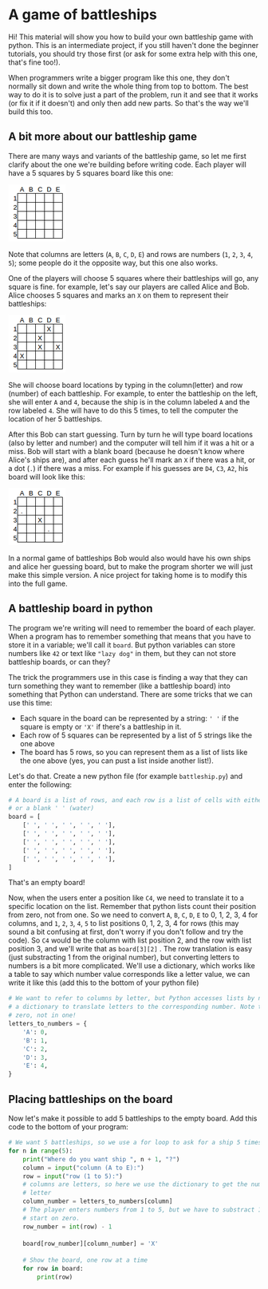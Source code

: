 # A game of battleships

Hi! This material will show you how to build your own battleship game with python. This is an intermediate project, if
you still haven't done the beginner tutorials, you should try those first (or ask for some extra help with this one, that's
fine too!).

When programmers write a bigger program like this one, they don't normally sit down and write the whole thing from top to
bottom. The best way to do it is to solve just a part of the problem, run it and see that it works (or fix it if it doesn't)
and only then add new parts. So that's the way we'll build this too.

## A bit more about our battleship game

There are many ways and variants of the battleship game, so let me first clarify about the one we're building before writing code. Each player will have a 5 squares by 5 squares board like this one:

![Empty Board](https://raw.githubusercontent.com/dmoisset/battleship-dojo/explanation/board-empty.png)

Note that columns are letters (`A`, `B`, `C`, `D`, `E`) and rows are numbers (`1`, `2`, `3`, `4`, `5`); some people do it the opposite way, but this one also works.

One of the players will choose 5 squares where their battleships will go, any square is fine. for example, let's say our players are called Alice and Bob. Alice chooses 5 squares and marks an `X` on them to represent their battleships:

![Alice Board](https://raw.githubusercontent.com/dmoisset/battleship-dojo/explanation/board-alice.png)

She will choose board locations by typing in the column(letter) and row (number) of each battleship. For example, to enter
the battleship on the left, she will enter `A` and `4`, because the ship is in the column labeled `A` and the row labeled `4`.
She will have to do this 5 times, to tell the computer the location of her 5 battleships.

After this Bob can start guessing. Turn by turn he will type board locations (also by letter and number) and the computer will
tell him if it was a hit or a miss. Bob will start with a blank board (because he doesn't know where Alice's ships are), and after each guess he'll mark an `X` if there was a hit, or a dot (`.`) if there was a miss. For example if his guesses are `D4`, `C3`, `A2`, his board will look like this:

![Bob Board](https://raw.githubusercontent.com/dmoisset/battleship-dojo/explanation/board-bob.png)

In a normal game of battleships Bob would also would have his own ships and alice her guessing board, but to make the program shorter we will just make this simple version. A nice project for taking home is to modify this into the full game.

## A battleship board in python

The program we're writing will need to remember the board of each player. When a program has to remember something that means
that you have to store it in a variable; we'll call it `board`. But python variables can store numbers like `42` or text  like `"lazy dog"` in them, but they can not store battleship boards, or can they?

The trick the programmers use in this case is finding a way that they can turn something they want to remember (like a battleship board) into something that Python can understand. There are some tricks that we can use this time:

 * Each square in the board can be represented by a string: `' '` if the square is empty or `'X'` if there's a battleship in it.
 * Each row of 5 squares can be represented by a list of 5 strings like the one above
 * The board has 5 rows, so you can represent them as a list of lists like the one above (yes, you can pust a list inside another list!). 
 
 Let's do that. Create a new python file (for example `battleship.py`) and enter the following:

```python
# A board is a list of rows, and each row is a list of cells with either an 'X' (a battleship)
# or a blank ' ' (water)
board = [
    [' ', ' ', ' ', ' ', ' '],
    [' ', ' ', ' ', ' ', ' '],
    [' ', ' ', ' ', ' ', ' '],
    [' ', ' ', ' ', ' ', ' '],
    [' ', ' ', ' ', ' ', ' '],
]

```

That's an empty board!

Now, when the users enter a position like `C4`, we need to translate it to a specific location on the list. Remember that python lists count their position from zero, not from one. So we need to convert `A`, `B`, `C`, `D`, `E` to 0, 1, 2, 3, 4 for columns, and `1`, `2`, `3`, `4`, `5` to list positions 0, 1, 2, 3, 4 for rows (this may sound a bit confusing at first, don't worry if you don't follow and try the code). So `C4` would be the column with list position 2, and the row with list position 3, and we'll write that as `board[3][2]` . The row translation is easy (just substracting 1 from the original number), but converting letters to numbers is a bit more complicated. We'll use a dictionary, which works like a table to say which number value corresponds like a letter value, we can write it like this (add this to the bottom of your python file)

```python
# We want to refer to columns by letter, but Python accesses lists by number. So we define
# a dictionary to translate letters to the corresponding number. Note that Python lists start in
# zero, not in one!
letters_to_numbers = {
    'A': 0,
    'B': 1,
    'C': 2,
    'D': 3,
    'E': 4,
}
```
## Placing battleships on the board

Now let's make it possible to add 5 battleships to the empty board. Add this code to the bottom of your program:

```python
# We want 5 battleships, so we use a for loop to ask for a ship 5 times!
for n in range(5):
    print("Where do you want ship ", n + 1, "?")
    column = input("column (A to E):")
    row = input("row (1 to 5):")
    # columns are letters, so here we use the dictionary to get the number corresponding to the
    # letter
    column_number = letters_to_numbers[column]
    # The player enters numbers from 1 to 5, but we have to substract 1 to use python lists that
    # start on zero.
    row_number = int(row) - 1

    board[row_number][column_number] = 'X'

    # Show the board, one row at a time
    for row in board:
        print(row)
```
